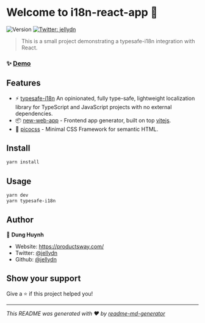 # Welcome to i18n-react-app 👋

![Version](https://img.shields.io/badge/version-0.0.1-blue.svg?cacheSeconds=2592000)
[![Twitter: jellydn](https://img.shields.io/twitter/follow/jellydn.svg?style=social)](https://twitter.com/jellydn)

> This is a small project demonstrating a typesafe-i18n integration with React.

### ✨ [Demo](https://i18n-react-app.productsway.com)

## Features

- ⚡️ [typesafe-i18n](https://github.com/ivanhofer/typesafe-i18n) An opinionated, fully type-safe, lightweight localization library for TypeScript and JavaScript projects with no external dependencies.
- 📦 [new-web-app](https://github.com/jellydn/new-web-app) - Frontend app generator, built on top [vitejs](https://vitejs.dev/).
- 🎨 [picocss](https://github.com/picocss/pico) - Minimal CSS Framework for semantic HTML.

## Install

```sh
yarn install
```

## Usage

```sh
yarn dev
yarn typesafe-i18n
```

## Author

👤 **Dung Huynh**

- Website: https://productsway.com/
- Twitter: [@jellydn](https://twitter.com/jellydn)
- Github: [@jellydn](https://github.com/jellydn)

## Show your support

Give a ⭐️ if this project helped you!

---

_This README was generated with ❤️ by [readme-md-generator](https://github.com/kefranabg/readme-md-generator)_
